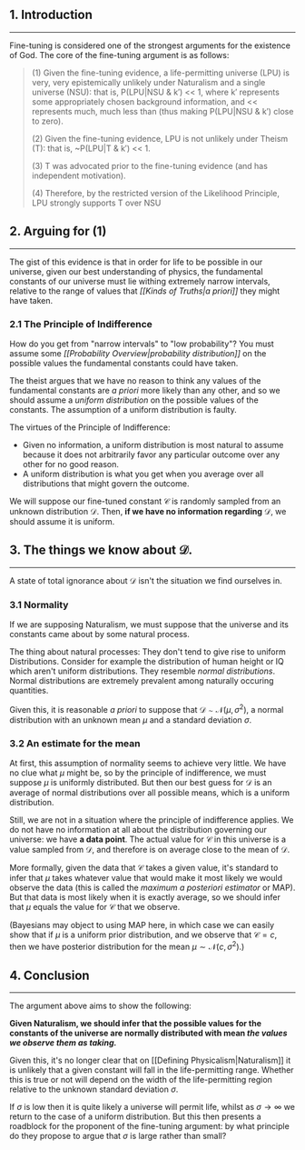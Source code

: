 ## 1. Introduction
---
Fine-tuning is considered one of the strongest arguments for the existence of God. The core of the fine-tuning argument is as follows:
> (1) Given the fine-tuning evidence, a life-permitting universe (LPU) is very, very epistemically unlikely under Naturalism and a single universe (NSU): that is, P(LPU|NSU & k′) << 1, where k′ represents some appropriately chosen background information, and << represents much, much less than (thus making P(LPU|NSU & k′) close to zero).  
> 
> (2) Given the fine-tuning evidence, LPU is not unlikely under Theism (T): that is, ~P(LPU|T & k′) << 1.  
> 
> (3) T was advocated prior to the fine-tuning evidence (and has independent  motivation).  
> 
> (4) Therefore, by the restricted version of the Likelihood Principle, LPU strongly supports T over NSU

## 2. Arguing for (1)
---
The gist of this evidence is that in order for life to be possible in our universe, given our best understanding of physics, the fundamental constants of our universe must lie withing extremely narrow intervals, relative to the range of values that *[[Kinds of Truths|a priori]]* they might have taken.

### 2.1 The Principle of Indifference
How do you get from "narrow intervals" to "low probability"? You must assume some *[[Probability Overview|probability distribution]]* on the possible values the fundamental constants could have taken.

The theist argues that we have no reason to think any values of the fundamental constants are *a priori* more likely than any other, and so we should assume a *uniform distribution* on the possible values of the constants. The assumption of a uniform distribution is faulty.

The virtues of the Principle of Indifference:
- Given no information, a uniform distribution is most natural to assume because it does not arbitrarily favor any particular outcome over any other for no good reason.
- A uniform distribution is what you get when you average over all distributions that might govern the outcome.

We will suppose our fine-tuned constant $\mathcal{C}$ is randomly sampled from an unknown distribution $\mathcal{D}$. Then, **if we have no information regarding** $\mathcal{D}$, we should assume it is uniform.

## 3. The things we know about $\mathcal{D}$.
---
A state of total ignorance about $\mathcal{D}$ isn't the situation we find ourselves in.

### 3.1 Normality
If we are supposing Naturalism, we must suppose that the universe and its constants came about by some natural process. 

The thing about natural processes: They don't tend to give rise to uniform Distributions. Consider for example the distribution of human height or IQ which aren't uniform distributions. They resemble *normal distributions*. Normal distributions are extremely prevalent among naturally occuring quantities.

Given this, it is reasonable *a priori* to suppose that $\mathcal{D} \sim \mathcal{N}(\mu, \sigma^2)$, a normal distribution with an unknown mean $\mu$ and a standard deviation $\sigma$.

### 3.2 An estimate for the mean
At first, this assumption of normality seems to achieve very little. We have no clue what $\mu$ might be, so by the principle of indifference, we must suppose $\mu$ is uniformly distributed. But then our best guess for $\mathcal{D}$ is an average of normal distributions over all possible means, which is a uniform distribution.

Still, we are not in a situation where the principle of indifference applies. We do not have no information at all about the distribution governing our universe: we have **a data point**. The actual value for $\mathcal{C}$ in this universe is a value sampled from $\mathcal{D}$, and therefore is on average close to the mean of $\mathcal{D}$.

More formally, given the data that $\mathcal{C}$ takes a given value, it's standard to infer that $\mu$ takes whatever value that would make it most likely we would observe the data (this is called the *maximum a posteriori estimator* or MAP). But that data is most likely when it is exactly average, so we should infer that $\mu$ equals the value for $\mathcal{C}$ that we observe.

(Bayesians may object to using MAP here, in which case we can easily show that if $\mu$ is a uniform prior distribution, and we observe that $\mathcal{C} = c$, then we have posterior distribution for the mean $\mu \sim \mathcal{N}(c, \sigma^2)$.)

## 4. Conclusion
---
The argument above aims to show the following:

**Given Naturalism, we should infer that the possible values for the constants of the universe are normally distributed with mean *the values we observe them as taking.***

Given this, it's no longer clear that on [[Defining Physicalism|Naturalism]] it is unlikely that a given constant will fall in the life-permitting range. Whether this is true or not will depend on the width of the life-permitting region relative to the unknown standard deviation $\sigma$.

If $\sigma$ is low then it is quite likely a universe will permit life, whilst as $\sigma \to \infty$ we return to the case of a uniform distribution. But this then presents a roadblock for the proponent of the fine-tuning argument: by what principle do they propose to argue that $\sigma$ is large rather than small?